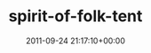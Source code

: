 ---
title:		"spirit-of-folk-tent"
type:		"upload"
description:		"TBC"
date:		"2011-09-24 21:17:10+00:00"
album:		"events"
filename:		"spirit-of-folk-tent.md"
series:		""
cl_public_id:		"events/spirit-of-folk-tent"
cl_version:		1497002642
format:		"tiff"
bytes:		4468508
width:		2560
height:		1440
exposure_mode:		"Manual"
program:		"Manual"
aperture:		"1.8"
focal_length:		"35.0 mm"
iso:		"2000"
shutter_speed:		"1/13"
metering:		"Center-weighted average"
flash:		"Off, Did not fire"
white_balance:		"Custom"
colour_temp:		"3650"
has_crop:		"false"
orientation:		"Horizontal (normal)"
camera_model:		"NIKON D7000"
lens_info:		"35mm f/1.8"
artist:		"Matt Finucane"
x_resolution:		"300"
y_resolution:		"300"
---